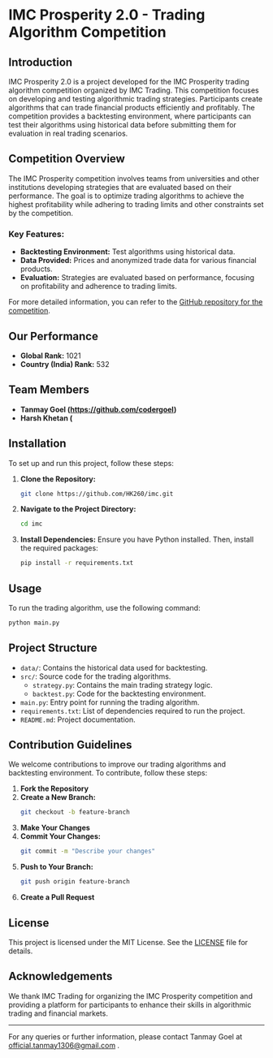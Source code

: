 # IMC Prosperity 2.0 - Trading Algorithm Competition

## Introduction

IMC Prosperity 2.0 is a project developed for the IMC Prosperity trading algorithm competition organized by IMC Trading. This competition focuses on developing and testing algorithmic trading strategies. Participants create algorithms that can trade financial products efficiently and profitably. The competition provides a backtesting environment, where participants can test their algorithms using historical data before submitting them for evaluation in real trading scenarios.

## Competition Overview

The IMC Prosperity competition involves teams from universities and other institutions developing strategies that are evaluated based on their performance. The goal is to optimize trading algorithms to achieve the highest profitability while adhering to trading limits and other constraints set by the competition.

### Key Features:
- **Backtesting Environment:** Test algorithms using historical data.
- **Data Provided:** Prices and anonymized trade data for various financial products.
- **Evaluation:** Strategies are evaluated based on performance, focusing on profitability and adherence to trading limits.

For more detailed information, you can refer to the [GitHub repository for the competition](https://github.com/benbates30/IMC-Prosperity).

## Our Performance

- **Global Rank:** 1021
- **Country (India) Rank:** 532

## Team Members

- **Tanmay Goel (https://github.com/codergoel)**
- **Harsh Khetan (**

## Installation

To set up and run this project, follow these steps:

1. **Clone the Repository:**
   ```bash
   git clone https://github.com/HK260/imc.git
   ```
2. **Navigate to the Project Directory:**
   ```bash
   cd imc
   ```
3. **Install Dependencies:**
   Ensure you have Python installed. Then, install the required packages:
   ```bash
   pip install -r requirements.txt
   ```

## Usage

To run the trading algorithm, use the following command:
```bash
python main.py
```

## Project Structure

- `data/`: Contains the historical data used for backtesting.
- `src/`: Source code for the trading algorithms.
  - `strategy.py`: Contains the main trading strategy logic.
  - `backtest.py`: Code for the backtesting environment.
- `main.py`: Entry point for running the trading algorithm.
- `requirements.txt`: List of dependencies required to run the project.
- `README.md`: Project documentation.

## Contribution Guidelines

We welcome contributions to improve our trading algorithms and backtesting environment. To contribute, follow these steps:

1. **Fork the Repository**
2. **Create a New Branch:**
   ```bash
   git checkout -b feature-branch
   ```
3. **Make Your Changes**
4. **Commit Your Changes:**
   ```bash
   git commit -m "Describe your changes"
   ```
5. **Push to Your Branch:**
   ```bash
   git push origin feature-branch
   ```
6. **Create a Pull Request**

## License

This project is licensed under the MIT License. See the [LICENSE](LICENSE) file for details.

## Acknowledgements

We thank IMC Trading for organizing the IMC Prosperity competition and providing a platform for participants to enhance their skills in algorithmic trading and financial markets.

---

For any queries or further information, please contact Tanmay Goel at official.tanmay1306@gmail.com .



